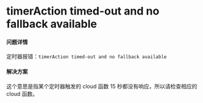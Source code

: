 # timerAction timed-out and no fallback available

#### 问题详情
定时器报错：`timerAction timed-out and no fallback available`

#### 解决方案
这个意思是指某个定时器触发的 cloud 函数 15 秒都没有响应，所以请检查相应的 cloud 函数。
